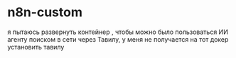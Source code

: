 # n8n-custom 
я пытаюсь развернуть контейнер , чтобы можно было пользоваться ИИ агенту поиском в сети через Тавилу, у меня не получается на тот докер установить тавилу
